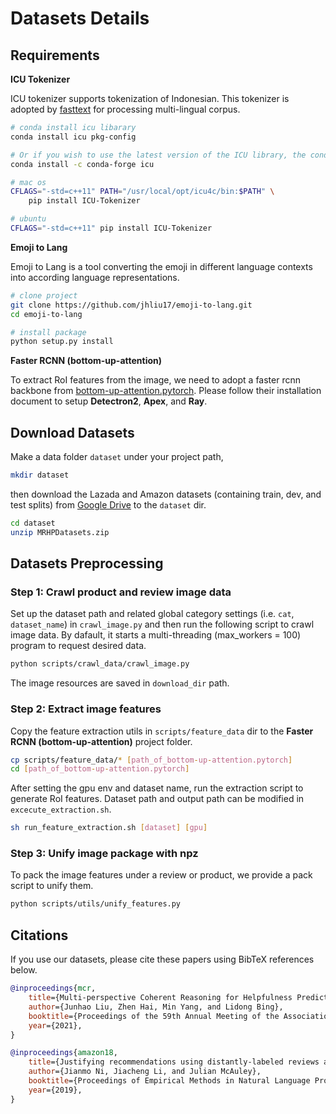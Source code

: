 # Datasets Details

## Requirements

**ICU Tokenizer**

ICU tokenizer supports tokenization of Indonesian. This tokenizer is adopted by [fasttext](https://fasttext.cc) for processing multi-lingual corpus.

```bash
# conda install icu libarary
conda install icu pkg-config

# Or if you wish to use the latest version of the ICU library, the conda-forge channel typically contains a more up to date version.
conda install -c conda-forge icu

# mac os
CFLAGS="-std=c++11" PATH="/usr/local/opt/icu4c/bin:$PATH" \
    pip install ICU-Tokenizer

# ubuntu
CFLAGS="-std=c++11" pip install ICU-Tokenizer
```

**Emoji to Lang**

Emoji to Lang is a tool converting the emoji in different language contexts into according language representations.

```bash
# clone project
git clone https://github.com/jhliu17/emoji-to-lang.git
cd emoji-to-lang

# install package
python setup.py install
```

**Faster RCNN (bottom-up-attention)**

To extract RoI features from the image, we need to adopt a faster rcnn backbone from [bottom-up-attention.pytorch](https://github.com/MILVLG/bottom-up-attention.pytorch). Please follow their installation document to setup **Detectron2**, **Apex**, and **Ray**.


## Download Datasets

Make a data folder `dataset` under your project path,

```bash
mkdir dataset
```

then download the Lazada and Amazon datasets (containing train, dev, and test splits) from [Google Drive](https://drive.google.com/file/d/1XMaospdOeEoXKVuH05YyH038log0lgVx/view?usp=sharing) to the `dataset` dir.

```bash
cd dataset
unzip MRHPDatasets.zip
```

## Datasets Preprocessing

### Step 1: Crawl product and review image data

Set up the dataset path and related global category settings (i.e. `cat`, `dataset_name`) in `crawl_image.py` and then run the following script to crawl image data. By dafault, it starts a multi-threading (max_workers = 100) program to request desired data.

```bash
python scripts/crawl_data/crawl_image.py
```

The image resources are saved in `download_dir` path.

### Step 2: Extract image features

Copy the feature extraction utils in `scripts/feature_data` dir to the **Faster RCNN (bottom-up-attention)** project folder.

```bash
cp scripts/feature_data/* [path_of_bottom-up-attention.pytorch]
cd [path_of_bottom-up-attention.pytorch]
```

After setting the gpu env and dataset name, run the extraction script to generate RoI features. Dataset path and output path can be modified in `excecute_extraction.sh`.

```bash
sh run_feature_extraction.sh [dataset] [gpu]
```

### Step 3: Unify image package with npz

To pack the image features under a review or product, we provide a pack script to unify them.

```bash
python scripts/utils/unify_features.py
```


## Citations

If you use our datasets, please cite these papers using BibTeX references below.

```bibtex
@inproceedings{mcr,
    title={Multi-perspective Coherent Reasoning for Helpfulness Prediction of Multimodal Reviews},
    author={Junhao Liu, Zhen Hai, Min Yang, and Lidong Bing},
    booktitle={Proceedings of the 59th Annual Meeting of the Association for Computational Linguistics, {ACL} 2021},
    year={2021},
}

@inproceedings{amazon18,
    title={Justifying recommendations using distantly-labeled reviews and fined-grained aspects},
    author={Jianmo Ni, Jiacheng Li, and Julian McAuley},
    booktitle={Proceedings of Empirical Methods in Natural Language Processing, {EMNLP} 2019},
    year={2019},
}
```